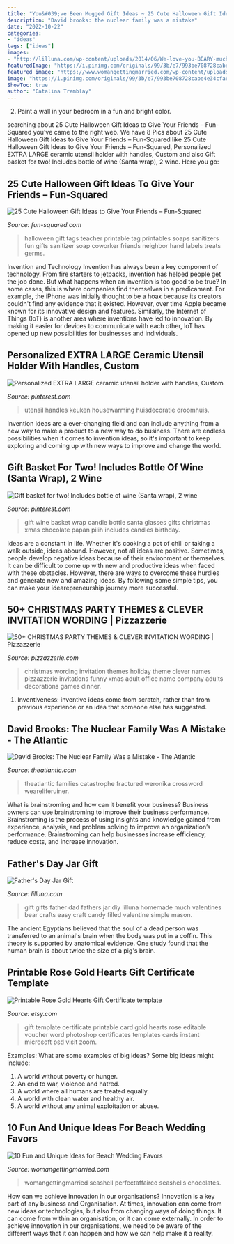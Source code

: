 ```yaml
---
title: "You&#039;ve Been Mugged Gift Ideas ~ 25 Cute Halloween Gift Ideas To Give Your Friends – Fun-squared"
description: "David brooks: the nuclear family was a mistake"
date: "2022-10-22"
categories:
- "ideas"
tags: ["ideas"]
images:
- "http://lilluna.com/wp-content/uploads/2014/06/We-love-you-BEARY-much-dad-gift-1.jpg"
featuredImage: "https://i.pinimg.com/originals/99/3b/e7/993be708728cabe4e34cfa6d739b1605.jpg"
featured_image: "https://www.womangettingmarried.com/wp-content/uploads/2016/10/10-ideas-beach-wedding-favors-004.jpg"
image: "https://i.pinimg.com/originals/99/3b/e7/993be708728cabe4e34cfa6d739b1605.jpg"
ShowToc: true
author: "Catalina Tremblay"
---
```



2. Paint a wall in your bedroom in a fun and bright color.

	

		
searching about 25 Cute Halloween Gift Ideas to Give Your Friends – Fun-Squared you've came to the right web. We have 8 Pics about 25 Cute Halloween Gift Ideas to Give Your Friends – Fun-Squared like 25 Cute Halloween Gift Ideas to Give Your Friends – Fun-Squared, Personalized EXTRA LARGE ceramic utensil holder with handles, Custom and also Gift basket for two! Includes bottle of wine (Santa wrap), 2 wine. Here you go:
		
    
## 25 Cute Halloween Gift Ideas To Give Your Friends – Fun-Squared

<img loading=lazy src="https://i1.wp.com/fun-squared.com/wp-content/uploads/2016/09/halloween-gift-tags.png?resize=635%2C952&amp;ssl=1" onerror="this.onerror=null;this.src='https://tse2.mm.bing.net/th?id=OIP.-1JqCZ7FH5nFXys5P-bV8wHaLG&amp;pid=15.1';" alt="25 Cute Halloween Gift Ideas to Give Your Friends – Fun-Squared">

_Source: fun-squared.com_

>halloween gift tags teacher printable tag printables soaps sanitizers fun gifts sanitizer soap coworker friends neighbor hand labels treats germs. 

	

Invention and Technology
Invention has always been a key component of technology. From fire starters to jetpacks, invention has helped people get the job done. But what happens when an invention is too good to be true? In some cases, this is where companies find themselves in a predicament. For example, the iPhone was initially thought to be a hoax because its creators couldn't find any evidence that it existed. However, over time Apple became known for its innovative design and features. Similarly, the Internet of Things (IoT) is another area where inventions have led to innovation. By making it easier for devices to communicate with each other, IoT has opened up new possibilities for businesses and individuals.

    
## Personalized EXTRA LARGE Ceramic Utensil Holder With Handles, Custom

<img loading=lazy src="https://i.pinimg.com/736x/aa/54/42/aa5442362ff981e7b807fab97c0b959c.jpg" onerror="this.onerror=null;this.src='https://tse4.mm.bing.net/th?id=OIP.F1YtT2328QXRAsgoEeC1NQHaJ3&amp;pid=15.1';" alt="Personalized EXTRA LARGE ceramic utensil holder with handles, Custom">

_Source: pinterest.com_

>utensil handles keuken housewarming huisdecoratie droomhuis. 

	

Invention ideas are a ever-changing field and can include anything from a new way to make a product to a new way to do business. There are endless possibilities when it comes to invention ideas, so it's important to keep exploring and coming up with new ways to improve and change the world.

    
## Gift Basket For Two! Includes Bottle Of Wine (Santa Wrap), 2 Wine

<img loading=lazy src="https://i.pinimg.com/originals/99/3b/e7/993be708728cabe4e34cfa6d739b1605.jpg" onerror="this.onerror=null;this.src='https://tse1.mm.bing.net/th?id=OIP.XePDj_t6tUWdkjJ4TJfCSwHaJ4&amp;pid=15.1';" alt="Gift basket for two! Includes bottle of wine (Santa wrap), 2 wine">

_Source: pinterest.com_

>gift wine basket wrap candle bottle santa glasses gifts christmas xmas chocolate papan pilih includes candles birthday. 

	

Ideas are a constant in life. Whether it's cooking a pot of chili or taking a walk outside, ideas abound. However, not all ideas are positive. Sometimes, people develop negative ideas because of their environment or themselves. It can be difficult to come up with new and productive ideas when faced with these obstacles. However, there are ways to overcome these hurdles and generate new and amazing ideas. By following some simple tips, you can make your idearepreneurship journey more successful.

    
## 50+ CHRISTMAS PARTY THEMES &amp; CLEVER INVITATION WORDING | Pizzazzerie

<img loading=lazy src="https://pizzazzerie.com/wp-content/uploads/2018/11/christmas-party-name-ideas.jpg" onerror="this.onerror=null;this.src='https://tse1.mm.bing.net/th?id=OIP._lWqjwjHUZ_z5t-hNWispgHaLU&amp;pid=15.1';" alt="50+ CHRISTMAS PARTY THEMES &amp; CLEVER INVITATION WORDING | Pizzazzerie">

_Source: pizzazzerie.com_

>christmas wording invitation themes holiday theme clever names pizzazzerie invitations funny xmas adult office name company adults decorations games dinner. 

	

1. Inventiveness: inventive ideas come from scratch, rather than from previous experience or an idea that someone else has suggested.

    
## David Brooks: The Nuclear Family Was A Mistake - The Atlantic

<img loading=lazy src="https://cdn.theatlantic.com/thumbor/ph4h7vGyt7FtjTweLCnQkcGJhPE=/0x0:2000x1125/1920x1080/media/img/2020/01/28/WEL_Brooks_Family_1_Crops/original.jpg" onerror="this.onerror=null;this.src='https://tse4.mm.bing.net/th?id=OIP.c0r3rVuEowoAvQr_fmt7SAHaEK&amp;pid=15.1';" alt="David Brooks: The Nuclear Family Was a Mistake - The Atlantic">

_Source: theatlantic.com_

>theatlantic families catastrophe fractured weronika crossword weareliferuiner. 

	

What is brainstroming and how can it benefit your business?
Business owners can use brainstroming to improve their business performance. Brainstroming is the process of using insights and knowledge gained from experience, analysis, and problem solving to improve an organization’s performance. Brainstroming can help businesses increase efficiency, reduce costs, and increase innovation.

    
## Father&#039;s Day Jar Gift

<img loading=lazy src="http://lilluna.com/wp-content/uploads/2014/06/We-love-you-BEARY-much-dad-gift-1.jpg" onerror="this.onerror=null;this.src='https://tse2.mm.bing.net/th?id=OIP.lCzrWnanYUcVsS5KV2CcygHaKW&amp;pid=15.1';" alt="Father&#039;s Day Jar Gift">

_Source: lilluna.com_

>gift gifts father dad fathers jar diy lilluna homemade much valentines bear crafts easy craft candy filled valentine simple mason. 

	

The ancient Egyptians believed that the soul of a dead person was transferred to an animal's brain when the body was put in a coffin. This theory is supported by anatomical evidence. One study found that the human brain is about twice the size of a pig's brain.

    
## Printable Rose Gold Hearts Gift Certificate Template

<img loading=lazy src="https://img.etsystatic.com/il/d9f625/1343689891/il_570xN.1343689891_s6gd.jpg?version=0" onerror="this.onerror=null;this.src='https://tse1.mm.bing.net/th?id=OIP.wmDLL6WLs0uLQjp3QDQQ0gHaF7&amp;pid=15.1';" alt="Printable Rose Gold Hearts Gift Certificate template">

_Source: etsy.com_

>gift template certificate printable card gold hearts rose editable voucher word photoshop certificates templates cards instant microsoft psd visit zoom. 

	

Examples: What are some examples of big ideas?
Some big ideas might include: 
1. A world without poverty or hunger.
2. An end to war, violence and hatred.
3. A world where all humans are treated equally.
4. A world with clean water and healthy air.
5. A world without any animal exploitation or abuse.

    
## 10 Fun And Unique Ideas For Beach Wedding Favors

<img loading=lazy src="https://www.womangettingmarried.com/wp-content/uploads/2016/10/10-ideas-beach-wedding-favors-004.jpg" onerror="this.onerror=null;this.src='https://tse4.mm.bing.net/th?id=OIP.osboJlpumHpUDL-SJp0OsAHaKR&amp;pid=15.1';" alt="10 Fun and Unique Ideas for Beach Wedding Favors">

_Source: womangettingmarried.com_

>womangettingmarried seashell perfectaffairco seashells chocolates. 

	

How can we achieve innovation in our organisations?
Innovation is a key part of any business and Organisation. At times, innovation can come from new ideas or technologies, but also from changing ways of doing things. It can come from within an organisation, or it can come externally. In order to achieve innovation in our organisations, we need to be aware of the different ways that it can happen and how we can help make it a reality.

